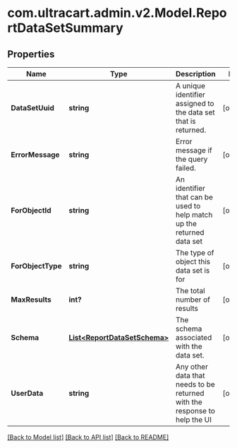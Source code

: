 # com.ultracart.admin.v2.Model.ReportDataSetSummary
## Properties

Name | Type | Description | Notes
------------ | ------------- | ------------- | -------------
**DataSetUuid** | **string** | A unique identifier assigned to the data set that is returned. | [optional] 
**ErrorMessage** | **string** | Error message if the query failed. | [optional] 
**ForObjectId** | **string** | An identifier that can be used to help match up the returned data set | [optional] 
**ForObjectType** | **string** | The type of object this data set is for | [optional] 
**MaxResults** | **int?** | The total number of results | [optional] 
**Schema** | [**List&lt;ReportDataSetSchema&gt;**](ReportDataSetSchema.md) | The schema associated with the data set. | [optional] 
**UserData** | **string** | Any other data that needs to be returned with the response to help the UI | [optional] 


[[Back to Model list]](../README.md#documentation-for-models) [[Back to API list]](../README.md#documentation-for-api-endpoints) [[Back to README]](../README.md)

